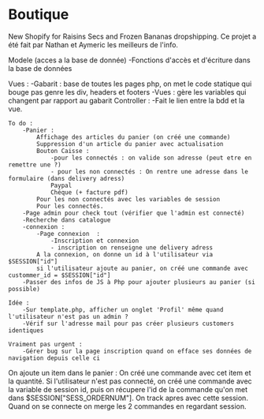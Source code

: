 # Boutique

New Shopify for Raisins Secs and Frozen Bananas dropshipping.
Ce projet a été fait par Nathan et Aymeric les meilleurs de l'info.

Modele (acces a la base de donnée) 
    -Fonctions d'accès et d'écriture dans la base de données

Vues : 
    -Gabarit : base de toutes les pages php, on met le code statique qui bouge pas genre les div, headers et footers
    -Vues : gère les variables qui changent par rapport au gabarit
Controller :
    -Fait le lien entre la bdd et la vue.



    To do : 
        -Panier :
            Affichage des articles du panier (on créé une commande)
            Suppression d'un article du panier avec actualisation
            Bouton Caisse : 
                -pour les connectés : on valide son adresse (peut etre en remettre une ?)
                - pour les non connectés : On rentre une adresse dans le formulaire (dans delivery adress)
                Paypal
                Chéque (+ facture pdf)
            Pour les non connectés avec les variables de session
            Pour les connectés.
        -Page admin pour check tout (vérifier que l'admin est connecté)
        -Recherche dans catalogue
        -connexion : 
            -Page connexion  :
                -Inscription et connexion
                - inscription on renseigne une delivery adress
            A la connexion, on donne un id à l'utilisateur via $SESSION["id"]
            si l'utilisateur ajoute au panier, on créé une commande avec custommer_id = $SESSION["id"]
        -Passer des infos de JS à Php pour ajouter plusieurs au panier (si possible)

    Idée :
        -Sur template.php, afficher un onglet 'Profil' même quand l'utilisateur n'est pas un admin ?
        -Vérif sur l'adresse mail pour pas créer plusieurs customers identiques

    Vraiment pas urgent :
        -Gérer bug sur la page inscription quand on efface ses données de navigation depuis celle ci


On ajoute un item dans le panier : 
    On créé une commande avec cet item et la quantité.
    Si l'utilisateur n'est pas connecté, on créé une commande avec la variable de session id, puis on récupere l'id de la commande qu'on met dans $SESSION["SESS_ORDERNUM"]. On track apres avec cette session. Quand on se connecte on merge les 2 commandes en regardant session.